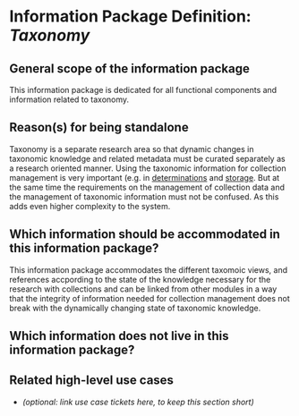 Information Package Definition: _Taxonomy_
=======================

## General scope of the information package
This information package is dedicated for all functional components and information related to taxonomy. 

## Reason(s) for being standalone
Taxonomy is a separate research area so that dynamic changes in taxonomic knowledge and related metadata must be curated separately as a research oriented manner.
Using the taxonomic information for collection management is very important (e.g. in [determinations](/component_descriptions/determinations.md) and [storage](component_descriptions/storage.md). But at the same time the requirements on the management of collection data and the management of taxonomic information must not be confused. As this adds even higher complexity to the system.

## Which information should be accommodated in this information package?
This information package accommodates the different taxomoic views, and references accpording to the state of the knowledge necessary for the research with collections and can be linked from other modules in a way that the integrity of information needed for collection management does not break with the dynamically changing state of taxonomic knowledge.


## Which information does __not__ live in this information package?

					   
				 

## Related high-level use cases
* _(optional: link use case tickets here, to keep this section short)_
